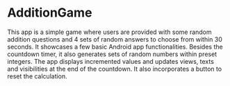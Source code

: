 # AdditionGame

This app is a simple game where users are provided with some random addition questions and 4 sets of random answers to choose from within 30 seconds. It showcases a few basic Android app functionalities. Besides the countdown timer, it also generates sets of random numbers within preset integers. The app displays incremented values and updates views, texts and visibilities at the end of the countdown. It also incorporates a button to reset the calculation.
